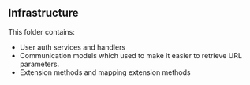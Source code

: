 ## Infrastructure

This folder contains:
- User auth services and handlers
- Communication models which used to make it easier to retrieve URL parameters.
- Extension methods and mapping extension methods
